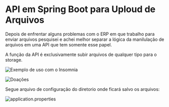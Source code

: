 # API em Spring Boot para Uploud de Arquivos

Depois de enfrentar alguns problemas com o ERP em que trabalho para enviar arquivos pesquisei e achei melhor separar a lógica da manilulação de
arquivos em uma API que tem somente esse papel.

A função da API é exclusivamente subir arquivos de qualquer tipo para o storage.

![Exemplo de uso com o Insomnia](https://lirasistemas.com.br/site/files/04.png)

![Doações](https://lirasistemas.com.br/site/files/donate.png)

Segue arquivo de configuração do diretorio onde ficará salvo os arquivos:

![application.properties](https://lirasistemas.com.br/site/files/properties.png)






